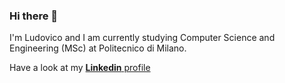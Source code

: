 ### Hi there 👋

I'm Ludovico and I am currently studying Computer Science and Engineering (MSc) at Politecnico di Milano.


Have a look at my [**Linkedin** profile](https://www.linkedin.com/in/ludovico-righi-18b886167/)


<!--
**LudovicoRighi/LudovicoRighi** is a ✨ _special_ ✨ repository because its `README.md` (this file) appears on your GitHub profile.

Here are some ideas to get you started:

- 🔭 I’m currently working on ...
- 🌱 I’m currently learning ...
- 👯 I’m looking to collaborate on ...
- 🤔 I’m looking for help with ...
- 💬 Ask me about ...
- 📫 How to reach me: ...
- 😄 Pronouns: ...
- ⚡ Fun fact: ...
-->
